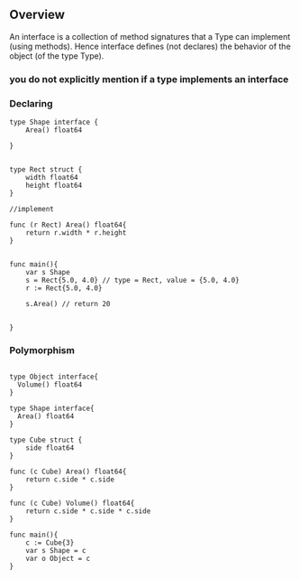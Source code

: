 ## Overview

An interface is a collection of method signatures that a Type can implement (using methods). Hence interface defines (not declares) the behavior of the object (of the type Type).


### you do not explicitly mention if a type implements an interface

### Declaring

```
type Shape interface {
    Area() float64

}


type Rect struct {
    width float64
    height float64
}

//implement

func (r Rect) Area() float64{
    return r.width * r.height
}


func main(){
    var s Shape
    s = Rect{5.0, 4.0} // type = Rect, value = {5.0, 4.0}
    r := Rect{5.0, 4.0}

    s.Area() // return 20


}
```


### Polymorphism

```

type Object interface{
  Volume() float64
}

type Shape interface{
  Area() float64
}

type Cube struct {
    side float64
}

func (c Cube) Area() float64{
    return c.side * c.side
}

func (c Cube) Volume() float64{
    return c.side * c.side * c.side
}

func main(){
    c := Cube{3}
    var s Shape = c
    var o Object = c
}
```

